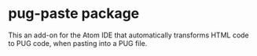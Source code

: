 # pug-paste package

This an add-on for the Atom IDE that automatically transforms HTML code to PUG code, when pasting into a PUG file.

<!-- ![A screenshot of your package](https://f.cloud.github.com/assets/69169/2290250/c35d867a-a017-11e3-86be-cd7c5bf3ff9b.gif) -->
